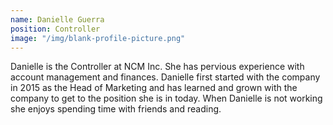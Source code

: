 ```yaml
---
name: Danielle Guerra
position: Controller
image: "/img/blank-profile-picture.png"
---
```


Danielle is the Controller at NCM Inc. She has pervious experience with account management and finances. Danielle first started with the company in 2015 as the Head of Marketing and has learned and grown with the company to get to the position she is in today. When Danielle is not working she enjoys spending time with friends and reading.
